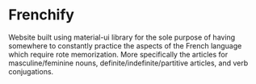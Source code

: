 # Frenchify

Website built using material-ui library for the sole purpose of having somewhere to constantly practice the aspects of the French language which require
rote memorization. More specifically the articles for masculine/feminine nouns, definite/indefinite/partitive articles, and verb conjugations. 
